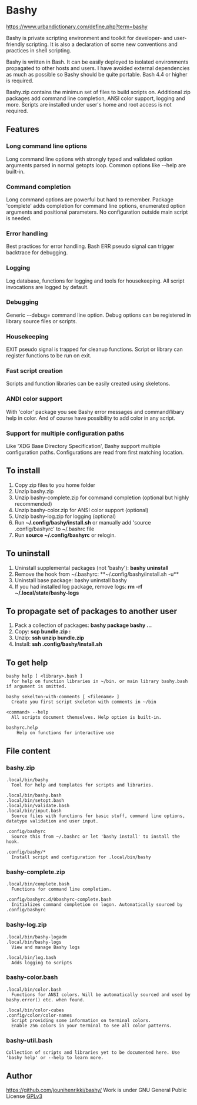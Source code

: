 # Bashy
https://www.urbandictionary.com/define.php?term=bashy

Bashy is private scripting environment and toolkit for developer- and user-friendly scripting.
It is also a declaration of some new conventions and practices in shell scripting.

Bashy is written in Bash.
It can be easily deployed to isolated environments propagated to other hosts and users.
I have avoided external dependencies as much as possible so Bashy should be quite portable.
Bash 4.4 or higher is required.

Bashy.zip contains the minimun set of files to build scripts on. Additional zip packages add command line completion, ANSI color support, logging and more.
Scripts are installed under user's home and root access is not required.

## Features
### Long command line options
Long command line options with strongly typed and validated option arguments parsed in normal getopts loop. Common options like --help are built-in.

### Command completion
Long command options are powerful but hard to remember. Package 'complete' adds completion for command line options, enumerated option arguments and positional parameters. No configuration outside main script is needed.

### Error handling
Best practices for error handling. Bash ERR pseudo signal can trigger backtrace for debugging.

### Logging
Log database, functions for logging and tools for housekeeping. All script invocations are logged by default.

### Debugging
Generic --debug= command line option. Debug options can be registered in library source files or scripts.

### Housekeeping
EXIT pseudo signal is trapped for cleanup functions. Script or library can register functions to be run on exit.

### Fast script creation
Scripts and function libraries can be easily created using skeletons.

### ANDI color support
With 'color' package you see Bashy error messages and command/libary help in color. And of course have possibility to add color in any script.

### Support for multiple configuration paths
Like 'XDG Base Directory Specification', Bashy support multiple configuration paths. Configurations are read from first matching location.

## To install
1. Copy zip files to you home folder
2. Unzip bashy.zip
3. Unzip bashy-complete.zip for command completion (optional but highly recommended)
4. Unzip bashy-color.zip for ANSI color support (optional)
5. Unzip bashy-log.zip for logging (optional)
6. Run **~/.config/bashy/install.sh** or manually add 'source .config/bashyrc' to ~/.bashrc file
7. Run **source ~/.config/bashyrc** or relogin.

## To uninstall
1. Uninstall supplemental packages (not 'bashy'): **bashy uninstall <package>**
2. Remove the hook from ~/.bashyrc: **~/.config/bashy/install.sh -u**
3. Uninstall base package: bashy uninstall bashy
4. If you had installed log package, remove logs: **rm -rf ~/.local/state/bashy-logs**

## To propagate set of packages to another user
1. Pack a collection of packages: **bashy package bashy <package> ...**
2. Copy: **scp bundle.zip <login>:**
3. Unzip: **ssh <login> unzip bundle.zip**
4. Install: **ssh <login> .config/bashy/install.sh**

## To get help
    bashy help [ <library>.bash ]
      for help on function libraries in ~/bin. or main library bashy.bash if argument is omitted.

    bashy sekelton-with-comments [ <filename> ]
      Create you first script skeleton with comments in ~/bin

    <command> --help
      All scripts document themselves. Help option is built-in.

    bashyrc.help
        Help on functions for interactive use
## File content
### bashy.zip
    .local/bin/bashy
      Tool for help and templates for scripts and libraries.

    .local/bin/bashy.bash
    .local/bin/setopt.bash
    .local/bin/validate.bash
    .local/bin/input.bash
      Source files with functions for basic stuff, command line options, datatype validation and user input.

    .config/bashyrc
      Source this from ~/.bashrc or let 'bashy install' to install the hook.

    .config/bashy/*
      Install script and configuration for .local/bin/bashy
### bashy-complete.zip
    .local/bin/complete.bash
      Functions for command line completion.

    .config/bashyrc.d/0bashyrc-complete.bash
      Initializes command completion on logon. Automatically sourced by .config/bashyrc
### bashy-log.zip
    .local/bin/bashy-logadm
    .local/bin/bashy-logs
      View and manage Bashy logs

    .local/bin/log.bash
      Adds logging to scripts
### bashy-color.bash
    .local/bin/color.bash
      Functions for ANSI colors. Will be automatically sourced and used by bashy.error() etc. when found.

    .local/bin/color-cubes
    .config/color/color-names
      Script providing some information on terminal colors.
      Enable 256 colors in your terminal to see all color patterns.
### bashy-util.bash
    Collection of scripts and libraries yet to be documented here. Use 'bashy help' or --help to learn more.
## Author
https://github.com/jounihenrikki/bashy/
Work is under GNU General Public License [GPLv3](https://www.gnu.org/licenses/gpl-3.0.html)
